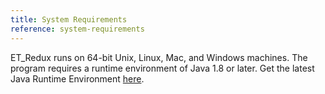 ```yaml
---
title: System Requirements
reference: system-requirements
---
```


ET_Redux runs on 64-bit Unix, Linux, Mac, and Windows machines. The program requires a runtime environment of Java 1.8 or later. Get the latest Java Runtime Environment [here](http://www.oracle.com/technetwork/java/javase/downloads/index.html).

